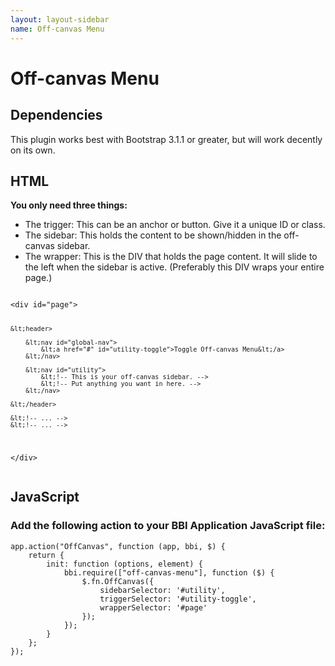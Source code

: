 ```yaml
---
layout: layout-sidebar
name: Off-canvas Menu
---
```


# Off-canvas Menu

## Dependencies

This plugin works best with Bootstrap 3.1.1 or greater, but will work decently on its own.

## HTML

<p><strong>You only need three things:</strong></p>
<ul>
	<li>The trigger: This can be an anchor or button. Give it a unique ID or class.</li>
	<li>The sidebar: This holds the content to be shown/hidden in the off-canvas sidebar.</li>
	<li>The wrapper: This is the DIV that holds the page content. It will slide to the left when the sidebar is active. (Preferably this DIV wraps your entire page.)</li>
</ul>
<pre class="line-numbers"><code class="language-markup">
&lt;div id="page">

	&lt;header>
	
		&lt;nav id="global-nav">
			&lt;a href="#" id="utility-toggle">Toggle Off-canvas Menu&lt;/a>
		&lt;/nav>
		
		&lt;nav id="utility">
			&lt;!-- This is your off-canvas sidebar. -->
			&lt;!-- Put anything you want in here. -->
		&lt;/nav>
		
	&lt;/header>

	&lt;!-- ... -->
	&lt;!-- ... -->

&lt;/div></code></pre>

## JavaScript

### Add the following action to your BBI Application JavaScript file:

<pre class="line-numbers"><code class="language-javascript">app.action("OffCanvas", function (app, bbi, $) {
	return {
		init: function (options, element) {
			bbi.require(["off-canvas-menu"], function ($) {
				$.fn.OffCanvas({
					sidebarSelector: '#utility',
					triggerSelector: '#utility-toggle',
					wrapperSelector: '#page'
				});
			});
		}
	};
});</code></pre>
